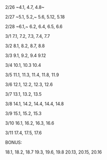 2/26 ~4.1, 4.7, 4.8~

2/27 ~5.1, 5.2,~ 5.6, 5.12, 5.18

2/28 ~6.1,~ 6.2, 6.4, 6.5, 6.6

3/1 7.1, 7.2, 7.3, 7.4, 7.7

3/2 8.1, 8.2, 8.7, 8.8

3/3 9.1, 9.2, 9.4 9.12

3/4 10.1, 10.3 10.4

3/5 11.1, 11.3, 11.4, 11.8, 11.9

3/6 12.1, 12.2, 12.3, 12.6

3/7 13.1, 13.2, 13.5

3/8 14.1, 14.2, 14.4, 14.4, 14.8

3/9 15.1, 15.2, 15.3

3/10 16.1, 16.2, 16.3, 16.6

3/11 17.4, 17.5, 17.6

BONUS:

18.1, 18.2, 18.7
19.3, 19.6, 19.8
20.13, 20.15, 20.16